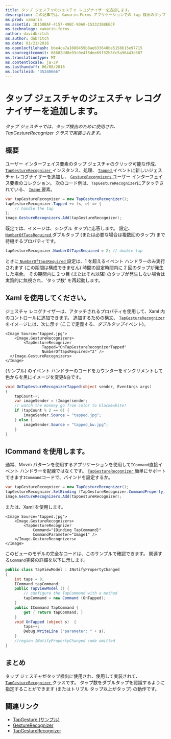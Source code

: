```yaml
---
title: タップ ジェスチャのジェスチャ レコグナイザーを追加します。
description: この記事では、Xamarin.Forms アプリケーションでの tap 検出のタップ ジェスチャを使用する方法について説明します。 Tap の検出は、TapGestureRecognizer クラスで実装されます。
ms.prod: xamarin
ms.assetid: 1D150BAF-4157-49BC-90A0-153323B8EBCF
ms.technology: xamarin-forms
author: davidbritch
ms.author: dabritch
ms.date: 01/21/2016
ms.openlocfilehash: bbe4ca7a1080459b8aeb33640be5158b15e97715
ms.sourcegitcommit: 66682dd8e93c0e4f5dee69f32b5fc5a96443e307
ms.translationtype: MT
ms.contentlocale: ja-JP
ms.lasthandoff: 06/08/2018
ms.locfileid: "35240666"
---
```

# <a name="adding-a-tap-gesture-gesture-recognizer"></a>タップ ジェスチャのジェスチャ レコグナイザーを追加します。

_タップ ジェスチャでは、タップ検出のために使用され、TapGestureRecognizer クラスで実装されます。_

## <a name="overview"></a>概要

ユーザー インターフェイス要素のタップ ジェスチャのクリック可能な作成、 [ `TapGestureRecognizer` ](https://developer.xamarin.com/api/type/Xamarin.Forms.TapGestureRecognizer/)インスタンス、処理、 [ `Tapped` ](https://developer.xamarin.com/api/event/Xamarin.Forms.TapGestureRecognizer.Tapped/)イベントに新しいジェスチャ レコグナイザーを追加し、 [`GestureRecognizers` ](https://developer.xamarin.com/api/property/Xamarin.Forms.View.GestureRecognizers/)ユーザー インターフェイス要素のコレクション。 次のコード例は、`TapGestureRecognizer`にアタッチされている、 [ `Image` ](https://developer.xamarin.com/api/type/Xamarin.Forms.Image/)要素。

```csharp
var tapGestureRecognizer = new TapGestureRecognizer();
tapGestureRecognizer.Tapped += (s, e) => {
    // handle the tap
};
image.GestureRecognizers.Add(tapGestureRecognizer);
```

既定では、イメージは、シングル タップに応答します。 設定、 [ `NumberOfTapsRequired` ](https://developer.xamarin.com/api/property/Xamarin.Forms.TapGestureRecognizer.NumberOfTapsRequired/)ダブルタップ (または必要な場合は複数回のタップ) まで待機するプロパティです。

```csharp
tapGestureRecognizer.NumberOfTapsRequired = 2; // double-tap
```

ときに[ `NumberOfTapsRequired` ](https://developer.xamarin.com/api/property/Xamarin.Forms.TapGestureRecognizer.NumberOfTapsRequired/)設定は、1 を超えるイベント ハンドラーのみ実行されます (この期間は構成できません) 時間の設定時間内に 2 回のタップが発生した場合。 その期間内に 2 つ目 (またはそれ以降) のタップが発生しない場合は実質的に無視され、'タップ数' を再起動します。

<a name="Using_Xaml" />

## <a name="using-xaml"></a>Xaml を使用してください。

ジェスチャ レコグナイザーは、アタッチされるプロパティを使用して、Xaml 内のコントロールに追加できます。 追加するための構文、 [ `TapGestureRecognizer` ](https://developer.xamarin.com/api/type/Xamarin.Forms.TapGestureRecognizer/)をイメージには、次に示す (ここで定義する、*ダブルタップ*イベント)。

```xaml
<Image Source="tapped.jpg">
    <Image.GestureRecognizers>
        <TapGestureRecognizer
                Tapped="OnTapGestureRecognizerTapped"
                NumberOfTapsRequired="2" />
  </Image.GestureRecognizers>
</Image>
```

(サンプル) のイベント ハンドラーのコードをカウンターをインクリメントして色からを黒にイメージを変更&amp;白です。

```csharp
void OnTapGestureRecognizerTapped(object sender, EventArgs args)
{
    tapCount++;
    var imageSender = (Image)sender;
    // watch the monkey go from color to black&white!
    if (tapCount % 2 == 0) {
        imageSender.Source = "tapped.jpg";
    } else {
        imageSender.Source = "tapped_bw.jpg";
    }
}
```

## <a name="using-icommand"></a>ICommand を使用します。

通常、Mvvm パターンを使用するアプリケーションを使用して`ICommand`直接イベント ハンドラーを配線ではなくです。 [ `TapGestureRecognizer` ](https://developer.xamarin.com/api/type/Xamarin.Forms.TapGestureRecognizer/)簡単にサポートできます`ICommand`コードで、バインドを設定するか。

```csharp
var tapGestureRecognizer = new TapGestureRecognizer();
tapGestureRecognizer.SetBinding (TapGestureRecognizer.CommandProperty, "TapCommand");
image.GestureRecognizers.Add(tapGestureRecognizer);
```

または、Xaml を使用します。

```xaml
<Image Source="tapped.jpg">
    <Image.GestureRecognizers>
        <TapGestureRecognizer
            Command="{Binding TapCommand}"
            CommandParameter="Image1" />
    </Image.GestureRecognizers>
</Image>
```

このビューのモデルの完全なコードは、このサンプルで確認できます。 関連する`Command`実装の詳細を以下に示します。

```csharp
public class TapViewModel : INotifyPropertyChanged
{
    int taps = 0;
    ICommand tapCommand;
    public TapViewModel () {
        // configure the TapCommand with a method
        tapCommand = new Command (OnTapped);
    }
    public ICommand TapCommand {
        get { return tapCommand; }
    }
    void OnTapped (object s)  {
        taps++;
        Debug.WriteLine ("parameter: " + s);
    }
    //region INotifyPropertyChanged code omitted
}
```

## <a name="summary"></a>まとめ

タップ ジェスチャがタップ検出に使用され、使用して実装されて、 [ `TapGestureRecognizer` ](https://developer.xamarin.com/api/type/Xamarin.Forms.TapGestureRecognizer/)クラスです。 タップ数をダブルタップを認識するように指定することができます (またはトリプル タップ以上がタップ) の動作です。


## <a name="related-links"></a>関連リンク

- [TapGesture (サンプル)](https://developer.xamarin.com/samples/xamarin-forms/WorkingWithGestures/TapGesture/)
- [GestureRecognizer](https://developer.xamarin.com/api/type/Xamarin.Forms.GestureRecognizer/)
- [TapGestureRecognizer](https://developer.xamarin.com/api/type/Xamarin.Forms.TapGestureRecognizer/)
